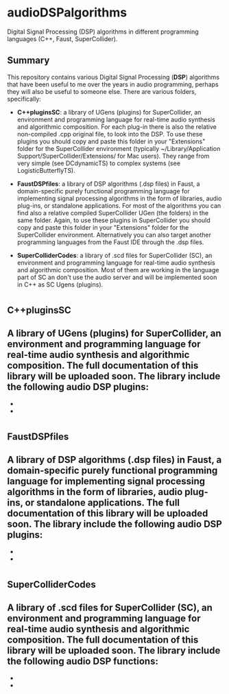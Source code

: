 # audioDSPalgorithms

Digital Signal Processing (DSP) algorithms in different programming languages (C++, Faust, SuperCollider).

## Summary

This repository contains various Digital Signal Processing (**DSP**) algorithms that have been useful to me over the years in audio programming, perhaps they will also be useful to someone else. There are various folders, specifically:

- **C++pluginsSC**: a library of UGens (plugins) for SuperCollider, an environment and programming language for real-time audio synthesis and algorithmic composition. For each plug-in there is also the relative non-compiled .cpp original file, to look into the DSP. To use these plugins you should copy and paste this folder in your "Extensions" folder for the SuperCollider environment (typically ~/Library/Application Support/SuperCollider/Extensions/ for Mac users). They range from very simple (see DCdynamicTS) to complex systems (see LogisticButterflyTS).

- **FaustDSPfiles**: a library of DSP algorithms (.dsp files) in Faust, a domain-specific purely functional programming language for implementing signal processing algorithms in the form of libraries, audio plug-ins, or standalone applications. For most of the algorithms you can find also a relative compiled SuperCollider UGen (the folders) in the same folder. Again, to use these plugins in SuperCollider you should copy and paste this folder in your "Extensions" folder for the SuperCollider environment. Alternatively you can also target another programming languages from the Faust IDE through the .dsp files.

- **SuperColliderCodes**: a library of .scd files for SuperCollider (SC), an environment and programming language for real-time audio synthesis and algorithmic composition. Most of them are working in the language part of SC an don't use the audio server and will be implemented soon in C++ as SC Ugens (plugins). 

#

## C++pluginsSC

A library of UGens (plugins) for SuperCollider, an environment and programming language for real-time audio synthesis and algorithmic composition. The full documentation of this library will be uploaded soon. The library include the following audio DSP plugins:
-
-
-


#

## FaustDSPfiles

A library of DSP algorithms (.dsp files) in Faust, a domain-specific purely functional programming language for implementing signal processing algorithms in the form of libraries, audio plug-ins, or standalone applications. The full documentation of this library will be uploaded soon. The library include the following audio DSP plugins:
-
-
-


#

## SuperColliderCodes

A library of .scd files for SuperCollider (SC), an environment and programming language for real-time audio synthesis and algorithmic composition. The full documentation of this library will be uploaded soon. The library include the following audio DSP functions:
-
-
-







